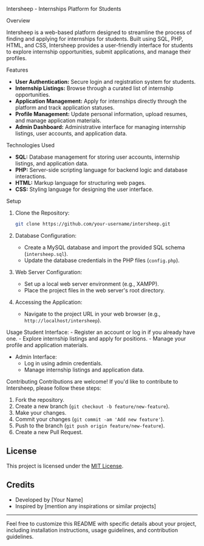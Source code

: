 Intersheep - Internships Platform for Students

Overview

Intersheep is a web-based platform designed to streamline the process of finding and applying for internships for students. Built using SQL, PHP, HTML, and CSS, Intersheep provides a user-friendly interface for students to explore internship opportunities, submit applications, and manage their profiles.

Features
- **User Authentication:** Secure login and registration system for students.
- **Internship Listings:** Browse through a curated list of internship opportunities.
- **Application Management:** Apply for internships directly through the platform and track application statuses.
- **Profile Management:** Update personal information, upload resumes, and manage application materials.
- **Admin Dashboard:** Administrative interface for managing internship listings, user accounts, and application data.

Technologies Used
- **SQL:** Database management for storing user accounts, internship listings, and application data.
- **PHP:** Server-side scripting language for backend logic and database interactions.
- **HTML:** Markup language for structuring web pages.
- **CSS:** Styling language for designing the user interface.

Setup
1. Clone the Repository:
    ```bash
    git clone https://github.com/your-username/intersheep.git
    ```

2. Database Configuration:
    - Create a MySQL database and import the provided SQL schema (`intersheep.sql`).
    - Update the database credentials in the PHP files (`config.php`).

3. Web Server Configuration:
    - Set up a local web server environment (e.g., XAMPP).
    - Place the project files in the web server's root directory.

4. Accessing the Application:
    - Navigate to the project URL in your web browser (e.g., `http://localhost/intersheep`).

Usage
Student Interface:
    - Register an account or log in if you already have one.
    - Explore internship listings and apply for positions.
    - Manage your profile and application materials.

- Admin Interface:
    - Log in using admin credentials.
    - Manage internship listings and application data.

Contributing
Contributions are welcome! If you'd like to contribute to Intersheep, please follow these steps:
1. Fork the repository.
2. Create a new branch (`git checkout -b feature/new-feature`).
3. Make your changes.
4. Commit your changes (`git commit -am 'Add new feature'`).
5. Push to the branch (`git push origin feature/new-feature`).
6. Create a new Pull Request.

## License
This project is licensed under the [MIT License](LICENSE).

## Credits
- Developed by [Your Name]
- Inspired by [mention any inspirations or similar projects]

---

Feel free to customize this README with specific details about your project, including installation instructions, usage guidelines, and contribution guidelines.
